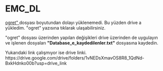 # EMC_DL
<p><a href="https://drive.google.com/drive/folders/1vNEDsXmavOS8R8_1QdNd-BxkHdnko00b?usp=drive_link">ogret" </a>dosyası boyutundan dolayı yüklenemedi. Bu yüzden drive a yükledim. "ogret" yazısına tıklarak ulaşabilirsiniz.</p>
<p>"ogret" dosyası üzerinden yapılan değişikleri drive üzerinden de uygulayın ve işlenen dosyaları <b>"Database_e_kaydedilenler.txt"</b> dosyasına kaydedin.</p>
<p>Yukarıdaki link çalışmıyor ise drive linki. https://drive.google.com/drive/folders/1vNEDsXmavOS8R8_1QdNd-BxkHdnko00b?usp=drive_link</p>
